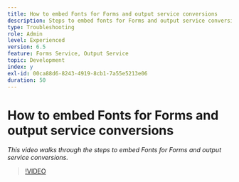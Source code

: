 ```yaml
---
title: How to embed Fonts for Forms and output service conversions
description: Steps to embed fonts for Forms and output service conversions
type: Troubleshooting
role: Admin
level: Experienced
version: 6.5
feature: Forms Service, Output Service
topic: Development
index: y
exl-id: 00ca88d6-8243-4919-8cb1-7a55e5213e06
duration: 50
---
```

# How to embed Fonts for Forms and output service conversions

*This video walks through the steps to embed Fonts for Forms and output service conversions.*

>[!VIDEO](https://video.tv.adobe.com/v/335496?quality=12&learn=on)
